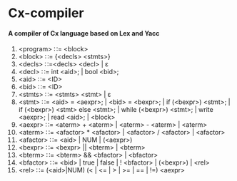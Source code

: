 # Cx-compiler

#### A compiler of Cx language based on Lex and Yacc

1)	\<program\> ∷= \<block\>      
2)	\<block\> ∷= {\<decls\> \<stmts\>}                
3)	\<decls\> ∷=\<decls\> \<decl\> | ε                
4)	\<decl\> ∷= int \<aid\>; | bool \<bid\>;                    
5)	\<aid\> ∷= \<ID\>                  
6)	\<bid\> ∷= \<ID\>                
7)	\<stmts\> ∷= \<stmts\> \<stmt\> | ε               
8)	\<stmt\> ∷= \<aid\> = \<aexpr\>; | \<bid\> = \<bexpr\>; | if (\<bexpr\>) \<stmt\>; |  if (\<bexpr\>) \<stmt\> else \<stmt\>; | while (\<bexpr\>) \<stmt\>; | write \<aexpr\>; | read \<aid\>; |  \<block\>                   
9)	\<aexpr\> ∷= \<aterm\> + \<aterm\> | \<aterm\> - \<aterm\> | \<aterm\>                   
10)	\<aterm\> ∷= \<afactor\> * \<afactor\> | \<afactor\> / \<afactor\> | \<afactor\>                        
11)	\<afactor\> ∷= \<aid\> | NUM | (\<aexpr\>)                    
12)	\<bexpr\> ∷= \<bexpr\> || \<bterm\> | \<bterm\>                    
13)	\<bterm\> ∷= \<bterm\> && \<bfactor\> | \<bfactor\>                 
14)	\<bfactor\> ∷= \<bid\> | true | false | ! \<bfactor\> | (\<bexpr\>) | \<rel\>                     
15)	\<rel\> ∷= (\<aid\>|NUM) (\< | \<= | \> | \>= | == | !=) \<aexpr\>                       
